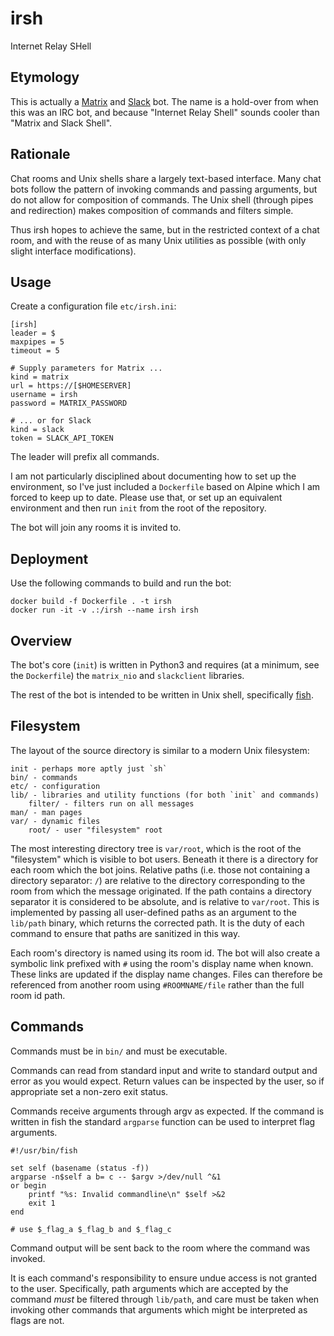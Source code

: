 irsh
====

Internet Relay SHell

Etymology
---------

This is actually a [Matrix](https://matrix.org/) and
[Slack](https://slack.com/) bot. The name is a hold-over from when this was an
IRC bot, and because "Internet Relay Shell" sounds cooler than "Matrix and
Slack Shell".

Rationale
---------

Chat rooms and Unix shells share a largely text-based interface. Many chat bots
follow the pattern of invoking commands and passing arguments, but do not allow
for composition of commands. The Unix shell (through pipes and redirection)
makes composition of commands and filters simple.

Thus irsh hopes to achieve the same, but in the restricted context of a chat
room, and with the reuse of as many Unix utilities as possible (with only
slight interface modifications).

Usage
-----

Create a configuration file `etc/irsh.ini`:

    [irsh]
    leader = $
    maxpipes = 5
    timeout = 5

    # Supply parameters for Matrix ...
    kind = matrix
    url = https://[$HOMESERVER]
    username = irsh
    password = MATRIX_PASSWORD

    # ... or for Slack
    kind = slack
    token = SLACK_API_TOKEN


The leader will prefix all commands.

I am not particularly disciplined about documenting how to set up the
environment, so I've just included a `Dockerfile` based on Alpine which I am
forced to keep up to date. Please use that, or set up an equivalent environment
and then run `init` from the root of the repository.

The bot will join any rooms it is invited to.

Deployment
--------

Use the following commands to build and run the bot:

```
docker build -f Dockerfile . -t irsh
docker run -it -v .:/irsh --name irsh irsh
```


Overview
--------

The bot's core (`init`) is written in Python3 and requires (at a minimum, see
the `Dockerfile`) the `matrix_nio` and  `slackclient` libraries.

The rest of the bot is intended to be written in Unix shell, specifically
[fish](http://fishshell.com/).

Filesystem
----------

The layout of the source directory is similar to a modern Unix filesystem:

    init - perhaps more aptly just `sh`
    bin/ - commands
    etc/ - configuration
    lib/ - libraries and utility functions (for both `init` and commands)
        filter/ - filters run on all messages
    man/ - man pages
    var/ - dynamic files
        root/ - user "filesystem" root

The most interesting directory tree is `var/root`, which is the root of the
"filesystem" which is visible to bot users. Beneath it there is a directory for
each room which the bot joins. Relative paths (i.e. those not containing a
directory separator: `/`) are relative to the directory corresponding to the
room from which the message originated. If the path contains a directory
separator it is considered to be absolute, and is relative to `var/root`. This
is implemented by passing all user-defined paths as an argument to the
`lib/path` binary, which returns the corrected path. It is the duty of each
command to ensure that paths are sanitized in this way.

Each room's directory is named using its room id.  The bot will also
create a symbolic link prefixed with `#` using the room's display name
when known.  These links are updated if the display name changes.
Files can therefore be referenced from another room using
`#ROOMNAME/file` rather than the full room id path.

Commands
--------

Commands must be in `bin/` and must be executable.

Commands can read from standard input and write to standard output and
error as you would expect. Return values can be inspected by the user, so if
appropriate set a non-zero exit status.

Commands receive arguments through argv as expected. If the command is written
in fish the standard `argparse` function can be used to interpret flag
arguments.

```fish
#!/usr/bin/fish

set self (basename (status -f))
argparse -n$self a b= c -- $argv >/dev/null ^&1
or begin
    printf "%s: Invalid commandline\n" $self >&2
    exit 1
end

# use $_flag_a $_flag_b and $_flag_c
```

Command output will be sent back to the room where the command was invoked.

It is each command's responsibility to ensure undue access is not granted to
the user. Specifically, path arguments which are accepted by the command *must*
be filtered through `lib/path`, and care must be taken when invoking other
commands that arguments which might be interpreted as flags are not.
